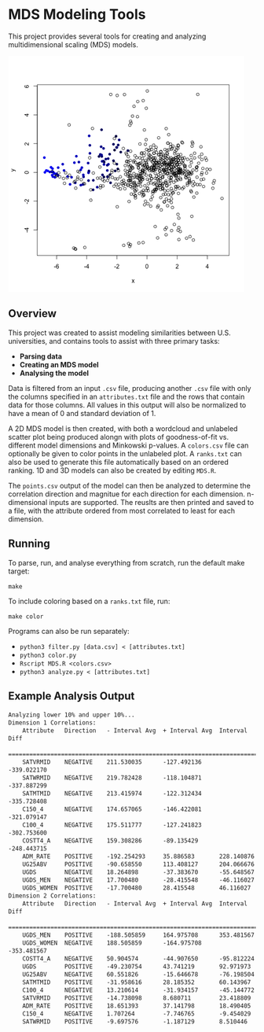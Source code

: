 # MDS Modeling Tools #

This project provides several tools for creating and analyzing multidimensional
scaling (MDS) models.

![MDS Ranked Coloring Example](imgs/ranked_plot.png)

## Overview ##

This project was created to assist modeling similarities between U.S.
universities, and contains tools to assist with three primary tasks:
* **Parsing data**
* **Creating an MDS model**
* **Analysing the model**

Data is filtered from an input `.csv` file, producing another `.csv` file with
only the columns specified in an `attributes.txt` file and the rows that
contain data for those columns. All values in this output will also be
normalized to have a mean of 0 and standard deviation of 1.

A 2D MDS model is then created, with both a wordcloud and unlabeled scatter
plot being produced alongn with plots of goodness-of-fit vs. different model
dimensions and Minkowski p-values. A `colors.csv` file can optionally be given
to color points in the unlabeled plot. A `ranks.txt` can also be used to
generate this file automatically based on an ordered ranking. 1D and 3D models
can also be created by editing `MDS.R`.

The `points.csv` output of the model can then be analyzed to determine the
correlation direction and magnitue for each direction for each dimension.
n-dimensional inputs are supported. The reuslts are then printed and saved to a
file, with the attribute ordered from most correlated to least for each
dimension.

## Running ##
To parse, run, and analyse everything from scratch, run the default make
target:
```
make
```

To include coloring based on a `ranks.txt` file, run:
```
make color
```
Programs can also be run separately:
* `python3 filter.py [data.csv] < [attributes.txt]`
* `python3 color.py`
* `Rscript MDS.R <colors.csv>`
* `python3 analyze.py < [attributes.txt]`

## Example Analysis Output ##

```
Analyzing lower 10% and upper 10%...
Dimension 1 Correlations:
    Attribute   Direction   - Interval Avg  + Interval Avg  Interval Diff
    =====================================================================================
    SATVRMID    NEGATIVE    211.530035      -127.492136     -339.022170
    SATWRMID    NEGATIVE    219.782428      -118.104871     -337.887299
    SATMTMID    NEGATIVE    213.415974      -122.312434     -335.728408
    C150_4      NEGATIVE    174.657065      -146.422081     -321.079147
    C100_4      NEGATIVE    175.511777      -127.241823     -302.753600
    COSTT4_A    NEGATIVE    159.308286      -89.135429      -248.443715
    ADM_RATE    POSITIVE    -192.254293     35.886583       228.140876
    UG25ABV     POSITIVE    -90.658550      113.408127      204.066676
    UGDS        NEGATIVE    18.264898       -37.383670      -55.648567
    UGDS_MEN    NEGATIVE    17.700480       -28.415548      -46.116027
    UGDS_WOMEN  POSITIVE    -17.700480      28.415548       46.116027
Dimension 2 Correlations:
    Attribute   Direction   - Interval Avg  + Interval Avg  Interval Diff
    =====================================================================================
    UGDS_MEN    POSITIVE    -188.505859     164.975708      353.481567
    UGDS_WOMEN  NEGATIVE    188.505859      -164.975708     -353.481567
    COSTT4_A    NEGATIVE    50.904574       -44.907650      -95.812224
    UGDS        POSITIVE    -49.230754      43.741219       92.971973
    UG25ABV     NEGATIVE    60.551826       -15.646678      -76.198504
    SATMTMID    POSITIVE    -31.958616      28.185352       60.143967
    C100_4      NEGATIVE    13.210614       -31.934157      -45.144772
    SATVRMID    POSITIVE    -14.738098      8.680711        23.418809
    ADM_RATE    POSITIVE    18.651393       37.141798       18.490405
    C150_4      NEGATIVE    1.707264        -7.746765       -9.454029
    SATWRMID    POSITIVE    -9.697576       -1.187129       8.510446
```
